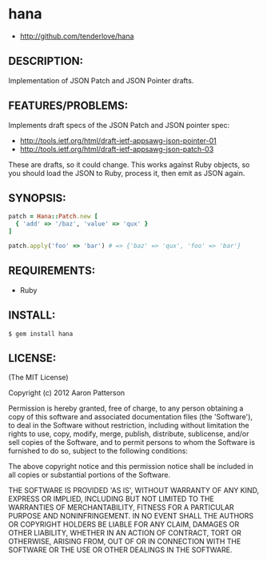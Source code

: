 # hana

* http://github.com/tenderlove/hana

## DESCRIPTION:

Implementation of JSON Patch and JSON Pointer drafts.

## FEATURES/PROBLEMS:

Implements draft specs of the JSON Patch and JSON pointer spec:

  * http://tools.ietf.org/html/draft-ietf-appsawg-json-pointer-01
  * http://tools.ietf.org/html/draft-ietf-appsawg-json-patch-03

These are drafts, so it could change.  This works against Ruby objects, so you
should load the JSON to Ruby, process it, then emit as JSON again.

## SYNOPSIS:

```ruby
patch = Hana::Patch.new [
  { 'add' => '/baz', 'value' => 'qux' }
]

patch.apply('foo' => 'bar') # => {'baz' => 'qux', 'foo' => 'bar'}
```

## REQUIREMENTS:

* Ruby

## INSTALL:

    $ gem install hana

## LICENSE:

(The MIT License)

Copyright (c) 2012 Aaron Patterson

Permission is hereby granted, free of charge, to any person obtaining
a copy of this software and associated documentation files (the
'Software'), to deal in the Software without restriction, including
without limitation the rights to use, copy, modify, merge, publish,
distribute, sublicense, and/or sell copies of the Software, and to
permit persons to whom the Software is furnished to do so, subject to
the following conditions:

The above copyright notice and this permission notice shall be
included in all copies or substantial portions of the Software.

THE SOFTWARE IS PROVIDED 'AS IS', WITHOUT WARRANTY OF ANY KIND,
EXPRESS OR IMPLIED, INCLUDING BUT NOT LIMITED TO THE WARRANTIES OF
MERCHANTABILITY, FITNESS FOR A PARTICULAR PURPOSE AND NONINFRINGEMENT.
IN NO EVENT SHALL THE AUTHORS OR COPYRIGHT HOLDERS BE LIABLE FOR ANY
CLAIM, DAMAGES OR OTHER LIABILITY, WHETHER IN AN ACTION OF CONTRACT,
TORT OR OTHERWISE, ARISING FROM, OUT OF OR IN CONNECTION WITH THE
SOFTWARE OR THE USE OR OTHER DEALINGS IN THE SOFTWARE.
